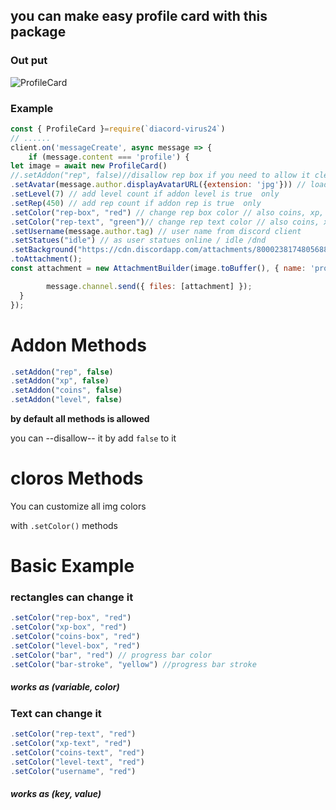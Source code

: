 ## you can make easy profile card with this package

### Out put 
![ProfileCard](https://media.discordapp.net/attachments/800368245218476083/1024439816080867348/profile-image.png)

### Example
 
```js
const { ProfileCard }=require(`diacord-virus24`)
// ......
client.on('messageCreate', async message => {
	if (message.content === 'profile') {
let image = await new ProfileCard()
//.setAddon("rep", false)//disallow rep box if you need to allow it clear this line also (coins, level,xp)
.setAvatar(message.author.displayAvatarURL({extension: 'jpg'})) // loaded user avatar required extension (png, jpg,jpeg) only 
.setLevel(7) // add level count if addon level is true  only
.setRep(450) // add rep count if addon rep is true  only
.setColor("rep-box", "red") // change rep box color // also coins, xp, level use variableName-box 
.setColor("rep-text", "green")// change rep text color // also coins, xp, level use variableName-text
.setUsername(message.author.tag) // user name from discord client
.setStatues("idle") // as user statues online / idle /dnd 
.setBackground("https://cdn.discordapp.com/attachments/800023817480568852/800730959342207027/unknown.jpeg") // add background image if you didn't include this line will add custom background 
.toAttachment();
const attachment = new AttachmentBuilder(image.toBuffer(), { name: 'profile.png' });

		message.channel.send({ files: [attachment] });
  }
});
```
# Addon Methods
```js
.setAddon("rep", false)
.setAddon("xp", false)
.setAddon("coins", false)
.setAddon("level", false)

```
__by default all methods is allowed__

you can --disallow-- it by add `false` to it 

# cloros Methods

You can customize all img colors 

with `.setColor()` methods

<h1>  Basic Example </h1>
<h3> rectangles can change it </h3>

```js
.setColor("rep-box", "red")
.setColor("xp-box", "red")
.setColor("coins-box", "red")
.setColor("level-box", "red")
.setColor("bar", "red") // progress bar color
.setColor("bar-stroke", "yellow") //progress bar stroke

```
<h5> works as (variable, color) </h5>

<h3> Text can change it </h3>

```js
.setColor("rep-text", "red")
.setColor("xp-text", "red")
.setColor("coins-text", "red")
.setColor("level-text", "red")
.setColor("username", "red")

```
<h5> works as (key, value) </h5>